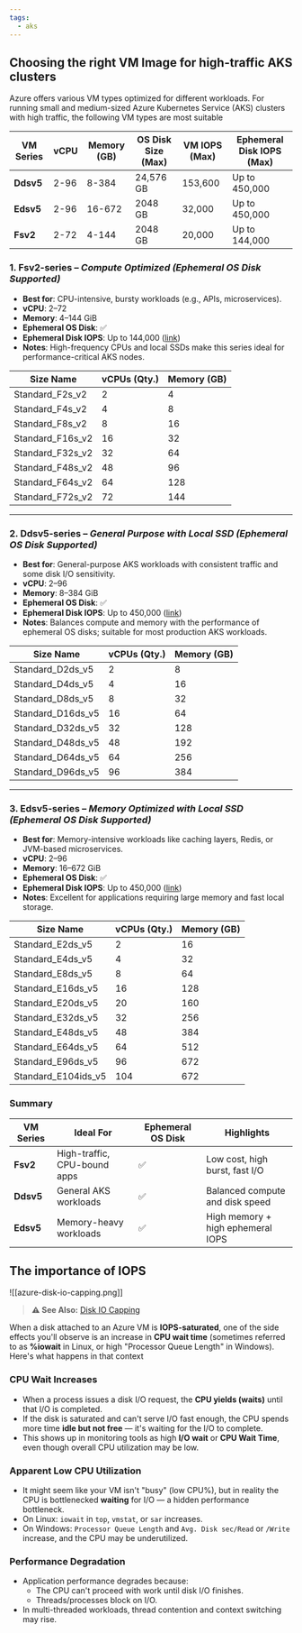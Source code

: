```yaml
---
tags:
  - aks
---
```

## Choosing the right VM Image for high-traffic AKS clusters

Azure offers various VM types optimized for different workloads. For running small and medium-sized Azure Kubernetes Service (AKS) clusters with high traffic, the following VM types are most suitable

| VM Series | vCPU | Memory (GB) | OS Disk Size (Max) | VM IOPS (Max) | Ephemeral Disk IOPS (Max) |
| --------- | ---- | ----------- | ------------------ | ------------- | ------------------------- |
| **Ddsv5** | 2-96 | 8-384       | 24,576 GB          | 153,600       | Up to 450,000             |
| **Edsv5** | 2-96 | 16-672      | 2048 GB            | 32,000        | Up to 450,000             |
| **Fsv2**  | 2-72 | 4-144       | 2048 GB            | 20,000        | Up to 144,000             |
### 1. **Fsv2-series** – _Compute Optimized (Ephemeral OS Disk Supported)_

- **Best for**: CPU-intensive, bursty workloads (e.g., APIs, microservices).
- **vCPU**: 2–72
- **Memory**: 4–144 GiB
- **Ephemeral OS Disk**: ✅
- **Ephemeral Disk IOPS**: Up to 144,000 ([link](https://learn.microsoft.com/en-us/azure/virtual-machines/sizes/compute-optimized/fsv2-series?tabs=sizebasic))
- **Notes**: High-frequency CPUs and local SSDs make this series ideal for performance-critical AKS nodes.

|Size Name|vCPUs (Qty.)|Memory (GB)|
|---|---|---|
|Standard_F2s_v2|2|4|
|Standard_F4s_v2|4|8|
|Standard_F8s_v2|8|16|
|Standard_F16s_v2|16|32|
|Standard_F32s_v2|32|64|
|Standard_F48s_v2|48|96|
|Standard_F64s_v2|64|128|
|Standard_F72s_v2|72|144

---

### 2. **Ddsv5-series** – _General Purpose with Local SSD (Ephemeral OS Disk Supported)_

- **Best for**: General-purpose AKS workloads with consistent traffic and some disk I/O sensitivity.
- **vCPU**: 2–96
- **Memory**: 8–384 GiB
- **Ephemeral OS Disk**: ✅
- **Ephemeral Disk IOPS**: Up to 450,000 ([link](https://learn.microsoft.com/en-us/azure/virtual-machines/sizes/general-purpose/ddsv5-series?tabs=sizestoragelocal))
- **Notes**: Balances compute and memory with the performance of ephemeral OS disks; suitable for most production AKS workloads.

| Size Name         | vCPUs (Qty.) | Memory (GB) |
| ----------------- | ------------ | ----------- |
| Standard_D2ds_v5  | 2            | 8           |
| Standard_D4ds_v5  | 4            | 16          |
| Standard_D8ds_v5  | 8            | 32          |
| Standard_D16ds_v5 | 16           | 64          |
| Standard_D32ds_v5 | 32           | 128         |
| Standard_D48ds_v5 | 48           | 192         |
| Standard_D64ds_v5 | 64           | 256         |
| Standard_D96ds_v5 | 96           | 384         |

---

### 3. **Edsv5-series** – _Memory Optimized with Local SSD (Ephemeral OS Disk Supported)_

- **Best for**: Memory-intensive workloads like caching layers, Redis, or JVM-based microservices.
- **vCPU**: 2–96
- **Memory**: 16–672 GiB
- **Ephemeral OS Disk**: ✅
- **Ephemeral Disk IOPS**: Up to 450,000 ([link](https://learn.microsoft.com/en-us/azure/virtual-machines/sizes/memory-optimized/edsv5-series?tabs=sizestoragelocal))
- **Notes**: Excellent for applications requiring large memory and fast local storage.  

|Size Name|vCPUs (Qty.)|Memory (GB)|
|---|---|---|
|Standard_E2ds_v5|2|16|
|Standard_E4ds_v5|4|32|
|Standard_E8ds_v5|8|64|
|Standard_E16ds_v5|16|128|
|Standard_E20ds_v5|20|160|
|Standard_E32ds_v5|32|256|
|Standard_E48ds_v5|48|384|
|Standard_E64ds_v5|64|512|
|Standard_E96ds_v5|96|672|
|Standard_E104ids_v5|104|672

### Summary

|VM Series|Ideal For|Ephemeral OS Disk|Highlights|
|---|---|---|---|
|**Fsv2**|High-traffic, CPU-bound apps|✅|Low cost, high burst, fast I/O|
|**Ddsv5**|General AKS workloads|✅|Balanced compute and disk speed|
|**Edsv5**|Memory-heavy workloads|✅|High memory + high ephemeral IOPS|

## The importance of IOPS

![[azure-disk-io-capping.png]]

> **⚠️ See Also:** 
> [Disk IO Capping](https://learn.microsoft.com/en-us/azure/virtual-machines/disks-performance#disk-io-capping)

When a disk attached to an Azure VM is **IOPS-saturated**, one of the side effects you'll observe is an increase in **CPU wait time** (sometimes referred to as **%iowait** in Linux, or high "Processor Queue Length" in Windows). Here's what happens in that context

###  CPU Wait Increases

- When a process issues a disk I/O request, the **CPU yields (waits)** until that I/O is completed.
- If the disk is saturated and can't serve I/O fast enough, the CPU spends more time **idle but not free** — it's waiting for the I/O to complete.
- This shows up in monitoring tools as high **I/O wait** or **CPU Wait Time**, even though overall CPU utilization may be low.

### Apparent Low CPU Utilization

- It might seem like your VM isn't "busy" (low CPU%), but in reality the CPU is bottlenecked **waiting** for I/O — a hidden performance bottleneck.
- On Linux: `iowait` in `top`, `vmstat`, or `sar` increases.
- On Windows: `Processor Queue Length` and `Avg. Disk sec/Read` or `/Write` increase, and the CPU may be underutilized.

### Performance Degradation

- Application performance degrades because:
    - The CPU can't proceed with work until disk I/O finishes.
    - Threads/processes block on I/O.
- In multi-threaded workloads, thread contention and context switching may rise.